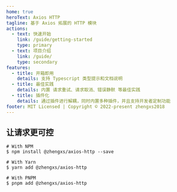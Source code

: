 ```yaml
---
home: true
heroText: Axios HTTP
tagline: 基于 Axios 拓展的 HTTP 模块
actions:
  - text: 快速开始
    link: /guide/getting-started
    type: primary
  - text: 项目介绍
    link: /guide/
    type: secondary
features:
  - title: 开箱即用
    details: 支持 Typescript 类型提示和文档说明
  - title: 最佳实践
    details: 内置 请求重试、请求取消、错误静默 等最佳实践
  - title: 插件化
    details: 通过插件进行解耦，同时内置多种插件，并且支持开发者定制功能
footer: MIT Licensed | Copyright © 2022-present zhengxs2018
---
```


## 让请求更可控

```sh:no-line-numbers
# With NPM
$ npm install @zhengxs/axios-http --save

# With Yarn
$ yarn add @zhengxs/axios-http

# With PNPM
$ pnpm add @zhengxs/axios-http
```
